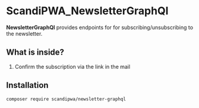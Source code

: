 # ScandiPWA_NewsletterGraphQl

**NewsletterGraphQl** provides endpoints for for subscribing/unsubscribing to the newsletter.

## What is inside?
1. Confirm the subscription via the link in the mail

## Installation
```composer require scandipwa/newsletter-graphql```
